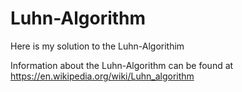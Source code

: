 # Luhn-Algorithm

Here is my solution to the Luhn-Algorithim

Information about the Luhn-Algorithm can be found at https://en.wikipedia.org/wiki/Luhn_algorithm
